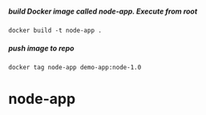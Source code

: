 ##### build Docker image called node-app. Execute from root

    docker build -t node-app .
    
##### push image to repo 

    docker tag node-app demo-app:node-1.0
# node-app

